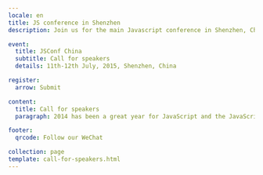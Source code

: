 ```yaml
---
locale: en
title: JS conference in Shenzhen
description: Join us for the main Javascript conference in Shenzhen, China this summer.

event:
  title: JSConf China
  subtitle: Call for speakers
  details: 11th-12th July, 2015, Shenzhen, China

register:
  arrow: Submit

content:
  title: Call for speakers
  paragraph: 2014 has been a great year for JavaScript and the JavaScript community. io.js began to steal the attention from Node.js, ES6 has been making huge progress and will publish a standard this year. We saw people start to use ES6 today with tools like babel.js. With Johny Five, Tessel, we saw more possibilities of what JavaScript can do. We want to hear your thoughts on JavaScript, your experiences, and of course your mad science. You are welcome to share any topic that is related(or not) to JavaScript.

footer:
  qrcode: Follow our WeChat

collection: page
template: call-for-speakers.html
---
```

